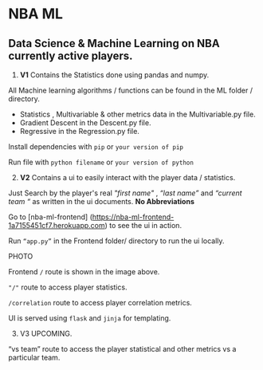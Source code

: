# NBA ML

## Data Science & Machine Learning on NBA currently active players. 

1. **V1** Contains the Statistics done using  pandas  and numpy. 

All Machine learning algorithms / functions can be found in the ML folder / directory. 

- Statistics , Multivariable & other metrics data in the Multivariable.py file. 
- Gradient Descent in the Descent.py file. 
- Regressive in the Regression.py file. 

Install dependencies with ```pip``` or  ```your version of pip```

Run file with ```python filename``` or ```your version of python```


2. **V2** Contains a ui to easily interact with the player data / statistics. 

Just Search by the player's real *"first name"* , *“last name”* and *“current team “* as written in the ui documents. **No Abbreviations**

Go to [nba-ml-frontend] (https://nba-ml-frontend-1a7155451cf7.herokuapp.com) to see the ui in action. 

Run ```“app.py”``` in the Frontend folder/ directory to run the ui locally. 

PHOTO

Frontend ```/``` route is shown in the image above.

```"/"``` route to access player statistics.

```/correlation``` route to access player correlation metrics.

UI is served using ```flask``` and ```jinja``` for templating. 

3. V3 UPCOMING. 

“vs team” route to access the player statistical and other metrics vs a particular team. 
